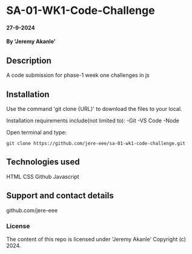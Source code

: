 # SA-01-WK1-Code-Challenge

#### 27-9-2024

#### By 'Jeremy Akanle'

## Description
A code submission for phase-1 week one challenges in js

## Installation
Use the command 'git clone {URL}' to download the files to your local.

Installation requirements include(not limited to):
-Git
-VS Code
-Node

Open terminal and type:
```
git clone https://github.com/jere-eee/sa-01-wk1-code-challenge.git
```

## Technologies used
HTML
CSS
Github
Javascript

## Support and contact details
github.com/jere-eee

### License
The content of this repo is licensed under 'Jeremy Akanle'
Copyright (c) 2024.

